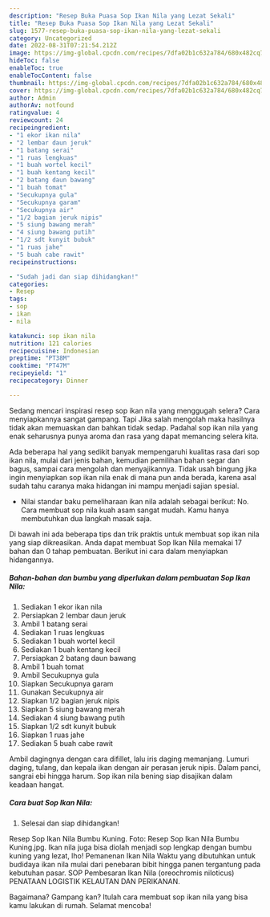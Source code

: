 ```yaml
---
description: "Resep Buka Puasa Sop Ikan Nila yang Lezat Sekali"
title: "Resep Buka Puasa Sop Ikan Nila yang Lezat Sekali"
slug: 1577-resep-buka-puasa-sop-ikan-nila-yang-lezat-sekali
category: Uncategorized
date: 2022-08-31T07:21:54.212Z
image: https://img-global.cpcdn.com/recipes/7dfa02b1c632a784/680x482cq70/sop-ikan-nila-foto-resep-utama.jpg
hideToc: false
enableToc: true
enableTocContent: false
thumbnail: https://img-global.cpcdn.com/recipes/7dfa02b1c632a784/680x482cq70/sop-ikan-nila-foto-resep-utama.jpg
cover: https://img-global.cpcdn.com/recipes/7dfa02b1c632a784/680x482cq70/sop-ikan-nila-foto-resep-utama.jpg
author: Admin
authorAv: notfound
ratingvalue: 4
reviewcount: 24
recipeingredient:
- "1 ekor ikan nila"
- "2 lembar daun jeruk"
- "1 batang serai"
- "1 ruas lengkuas"
- "1 buah wortel kecil"
- "1 buah kentang kecil"
- "2 batang daun bawang"
- "1 buah tomat"
- "Secukupnya gula"
- "Secukupnya garam"
- "Secukupnya air"
- "1/2 bagian jeruk nipis"
- "5 siung bawang merah"
- "4 siung bawang putih"
- "1/2 sdt kunyit bubuk"
- "1 ruas jahe"
- "5 buah cabe rawit"
recipeinstructions:

- "Sudah jadi dan siap dihidangkan!"
categories:
- Resep
tags:
- sop
- ikan
- nila

katakunci: sop ikan nila 
nutrition: 121 calories
recipecuisine: Indonesian
preptime: "PT38M"
cooktime: "PT47M"
recipeyield: "1"
recipecategory: Dinner

---
```



Sedang mencari inspirasi resep sop ikan nila yang menggugah selera? Cara menyiapkannya sangat gampang. Tapi Jika salah mengolah maka hasilnya tidak akan memuaskan dan bahkan tidak sedap. Padahal sop ikan nila yang enak seharusnya punya aroma dan rasa yang dapat memancing selera kita.


Ada beberapa hal yang sedikit banyak mempengaruhi kualitas rasa dari sop ikan nila, mulai dari jenis bahan, kemudian pemilihan bahan segar dan bagus, sampai cara mengolah dan menyajikannya. Tidak usah bingung jika ingin menyiapkan sop ikan nila enak di mana pun anda berada, karena asal sudah tahu caranya maka hidangan ini mampu menjadi sajian spesial.

- Nilai standar baku pemeliharaan ikan nila adalah sebagai berikut: No. Cara membuat sop nila kuah asam sangat mudah. Kamu hanya membutuhkan dua langkah masak saja.


Di bawah ini ada beberapa tips dan trik praktis untuk membuat sop ikan nila yang siap dikreasikan. Anda dapat membuat Sop Ikan Nila memakai 17 bahan dan 0 tahap pembuatan. Berikut ini cara dalam menyiapkan hidangannya.

<!--inarticleads1-->

##### Bahan-bahan dan bumbu yang diperlukan dalam pembuatan Sop Ikan Nila:

1. Sediakan 1 ekor ikan nila
1. Persiapkan 2 lembar daun jeruk
1. Ambil 1 batang serai
1. Sediakan 1 ruas lengkuas
1. Sediakan 1 buah wortel kecil
1. Sediakan 1 buah kentang kecil
1. Persiapkan 2 batang daun bawang
1. Ambil 1 buah tomat
1. Ambil Secukupnya gula
1. Siapkan Secukupnya garam
1. Gunakan Secukupnya air
1. Siapkan 1/2 bagian jeruk nipis
1. Siapkan 5 siung bawang merah
1. Sediakan 4 siung bawang putih
1. Siapkan 1/2 sdt kunyit bubuk
1. Siapkan 1 ruas jahe
1. Sediakan 5 buah cabe rawit


Ambil dagingnya dengan cara difillet, lalu iris daging memanjang. Lumuri daging, tulang, dan kepala ikan dengan air perasan jeruk nipis. Dalam panci, sangrai ebi hingga harum. Sop ikan nila bening siap disajikan dalam keadaan hangat. 

<!--inarticleads2-->

##### Cara buat Sop Ikan Nila:


1. Selesai dan siap dihidangkan!

Resep Sop Ikan Nila Bumbu Kuning. Foto: Resep Sop Ikan Nila Bumbu Kuning.jpg. Ikan nila juga bisa diolah menjadi sop lengkap dengan bumbu kuning yang lezat, lho! Pemanenan Ikan Nila Waktu yang dibutuhkan untuk budidaya ikan nila mulai dari penebaran bibit hingga panen tergantung pada kebutuhan pasar. SOP Pembesaran Ikan Nila (oreochromis niloticus) PENATAAN LOGISTIK KELAUTAN DAN PERIKANAN. 

Bagaimana? Gampang kan? Itulah cara membuat sop ikan nila yang bisa kamu lakukan di rumah. Selamat mencoba!
